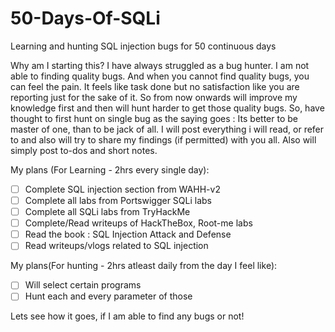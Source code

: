 # 50-Days-Of-SQLi
Learning and hunting SQL injection bugs for 50 continuous days 

Why am I starting this?
I have always struggled as a bug hunter. I am not able to finding quality bugs. And when you cannot find quality bugs, you can feel the pain. It feels like task done but no satisfaction like you are reporting just for the sake of it. So from now onwards will improve my knowledge first and then will hunt harder to get those quality bugs. So, have thought to first hunt on single bug as the saying goes : Its better to be master of one, than to be jack of all. I will post everything i will read, or refer to and also will try to share my findings (if permitted) with you all. Also will simply post to-dos and short notes. 

My plans (For Learning - 2hrs every single day):
- [ ] Complete SQL injection section from WAHH-v2
- [ ] Complete all labs from Portswigger SQLi labs
- [ ]  Complete all SQLi labs from TryHackMe 
- [ ]  Complete/Read writeups of HackTheBox, Root-me labs
- [ ]  Read the book : SQL Injection Attack and Defense
- [ ]  Read writeups/vlogs related to SQL injection

My plans(For hunting - 2hrs atleast daily from the day I feel like):
- [ ]  Will select certain programs
- [ ]  Hunt each and every parameter of those

Lets see how it goes, if I am able to find any bugs or not!

